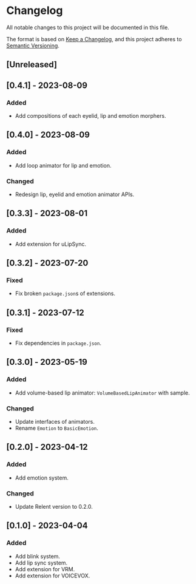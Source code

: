 # Changelog

All notable changes to this project will be documented in this file.

The format is based on [Keep a Changelog](https://keepachangelog.com/en/1.0.0/),
and this project adheres to [Semantic Versioning](https://semver.org/spec/v2.0.0.html).

## [Unreleased]

## [0.4.1] - 2023-08-09

### Added
- Add compositions of each eyelid, lip and emotion morphers.

## [0.4.0] - 2023-08-09

### Added
- Add loop animator for lip and emotion.

### Changed
- Redesign lip, eyelid and emotion animator APIs.

## [0.3.3] - 2023-08-01

### Added

- Add extension for uLipSync.

## [0.3.2] - 2023-07-20

### Fixed

- Fix broken `package.json`s of extensions.

## [0.3.1] - 2023-07-12

### Fixed

- Fix dependencies in `package.json`.

## [0.3.0] - 2023-05-19

### Added

- Add volume-based lip animator: `VolumeBasedLipAnimator` with sample.

### Changed

- Update interfaces of animators.
- Rename `Emotion` to `BasicEmotion`.

## [0.2.0] - 2023-04-12

### Added

- Add emotion system.

### Changed

- Update Relent version to 0.2.0.

## [0.1.0] - 2023-04-04

### Added

- Add blink system.
- Add lip sync system.
- Add extension for VRM.
- Add extension for VOICEVOX.
